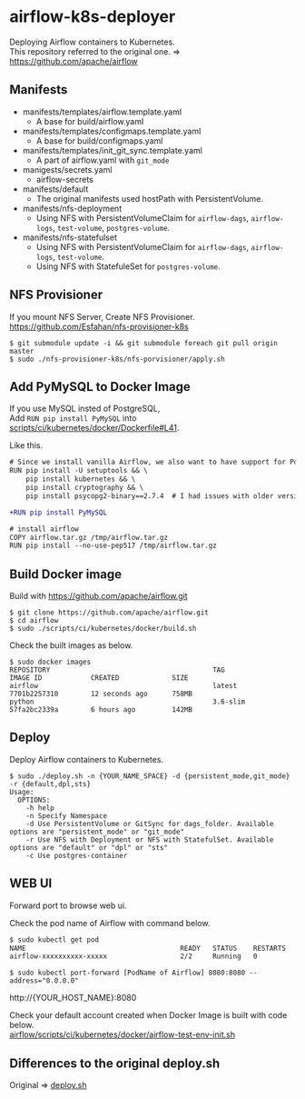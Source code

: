 # airflow-k8s-deployer
Deploying Airflow containers to Kubernetes.  
This repository referred to the original one. => https://github.com/apache/airflow

## Manifests
- manifests/templates/airflow.template.yaml
    - A base for build/airflow.yaml
- manifests/templates/configmaps.template.yaml
    - A base for build/configmaps.yaml
- manifests/templates/init_git_sync.template.yaml
    - A part of airflow.yaml with `git_mode`
- manigests/secrets.yaml
    - airflow-secrets
- manifests/default
    - The original manifests used hostPath with PersistentVolume.
- manifests/nfs-deployment
    - Using NFS with PersistentVolumeClaim for `airflow-dags`, `airflow-logs`, `test-volume`, `postgres-volume`.
- manifests/nfs-statefulset
    - Using NFS with PersistentVolumeClaim for `airflow-dags`, `airflow-logs`, `test-volume`.
    - Using NFS with StatefuleSet for `postgres-volume`.

## NFS Provisioner
If you mount NFS Server, Create NFS Provisioner.  
https://github.com/Esfahan/nfs-provisioner-k8s

```
$ git submodule update -i && git submodule foreach git pull origin master
$ sudo ./nfs-provisioner-k8s/nfs-porvisioner/apply.sh
```

## Add PyMySQL to Docker Image
If you use MySQL insted of PostgreSQL,  
Add `RUN pip install PyMySQL` into [scripts/ci/kubernetes/docker/Dockerfile#L41](https://github.com/apache/airflow/blob/master/scripts/ci/kubernetes/docker/Dockerfile#L41).

Like this.

```diff
# Since we install vanilla Airflow, we also want to have support for Postgres and Kubernetes
RUN pip install -U setuptools && \
    pip install kubernetes && \
    pip install cryptography && \
    pip install psycopg2-binary==2.7.4  # I had issues with older versions of psycopg2, just a warning

+RUN pip install PyMySQL

# install airflow
COPY airflow.tar.gz /tmp/airflow.tar.gz
RUN pip install --no-use-pep517 /tmp/airflow.tar.gz
```


## Build Docker image
Build with https://github.com/apache/airflow.git

```
$ git clone https://github.com/apache/airflow.git
$ cd airflow
$ sudo ./scripts/ci/kubernetes/docker/build.sh
```

Check the built images as below.

```
$ sudo docker images
REPOSITORY                                        TAG                 IMAGE ID            CREATED             SIZE
airflow                                           latest              7701b2257310        12 seconds ago      758MB
python                                            3.6-slim            57fa2bc2339a        6 hours ago         142MB
```

## Deploy
Deploy Airflow containers to Kubernetes.

```
$ sudo ./deploy.sh -n {YOUR_NAME_SPACE} -d {persistent_mode,git_mode} -r {default,dpl,sts}
Usage:
  OPTIONS:
    -h help
    -n Specify Namespace
    -d Use PersistentVolume or GitSync for dags_folder. Available options are "persistent_mode" or "git_mode"
    -r Use NFS with Deployment or NFS with StatefulSet. Available options are "default" or "dpl" or "sts"
    -c Use postgres-container
```

## WEB UI
Forward port to browse web ui.

Check the pod name of Airflow with command below.

```sh
$ sudo kubectl get pod
NAME                                      READY   STATUS    RESTARTS   AGE
airflow-xxxxxxxxxx-xxxxx                  2/2     Running   0          22m
```

```
$ sudo kubectl port-forward [PodName of Airflow] 8080:8080 --address="0.0.0.0"
```

http://{YOUR_HOST_NAME}:8080

Check your default account created when Docker Image is built with code below.  
[airflow/scripts/ci/kubernetes/docker/airflow-test-env-init.sh](https://github.com/apache/airflow/blob/0ac501faa976a3bdc91ad9455c8de83c6b4abdd0/scripts/ci/kubernetes/docker/airflow-test-env-init.sh#L28)

## Differences to the original deploy.sh
Original => [deploy.sh](https://github.com/apache/airflow/blob/f710a0db493f89829849fb17230060f91e3925d2/scripts/ci/kubernetes/kube/deploy.sh)
